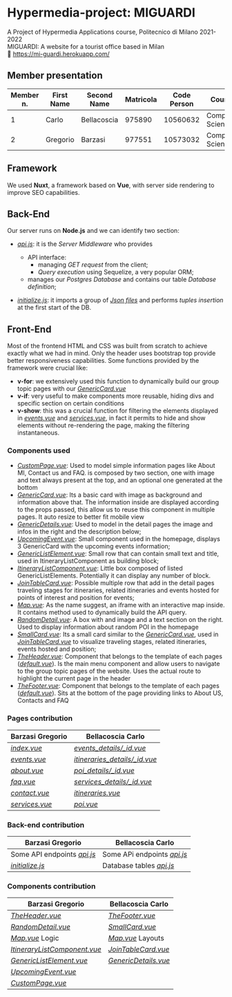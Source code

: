 # Hypermedia-project: MIGUARDI
A Project of Hypermedia Applications course, Politecnico di Milano 2021-2022<br>
MIGUARDI: A website for a tourist office based in Milan<br>
:link: https://mi-guardi.herokuapp.com/

## Member presentation

| Member n. | First Name | Second Name | Matricola | Code Person | Course           | Email address                    |
|-----------|------------|-------------|-----------|-------------|------------------|----------------------------------|
| 1         | Carlo      | Bellacoscia | 975890    | 10560632    | Computer Science | carlo.bellacoscia@mail.polimi.it |
| 2         | Gregorio   | Barzasi     | 977551    | 10573032    | Computer Science | gregorio.barzasi@mail.polimi.it  |

## Framework 

We used **Nuxt**, a framework based on **Vue**, with server side rendering to improve SEO capabilities.

## Back-End
Our server runs on **Node.js** and we can identify two section:
* [*api.js*](server/api.js): it is the *Server Middleware* who provides 
  * API interface:
     * managing *GET request* from the client;
     * *Query execution* using Sequelize, a very popular ORM;
  * manages our *Postgres Database* and contains our table *Database definition*;

* [*initialize.js*](server/initialize.js): it imports a group of [*Json files*](server/json) and performs *tuples insertion* at the first start of the DB.

## Front-End
Most of the frontend HTML and CSS was built from scratch to achieve exactly what we had in mind. Only the header uses bootstrap top provide better responsiveness capabilities.
Some functions provided by the framework were crucial like:
* **v-for**: we extensively used this function to dynamically build our group topic pages with our [*GenericCard.vue*](components/GenericCard.vue)
* **v-if**: very useful to make components more reusable, hiding divs and specific section on certain conditions
* **v-show**: this was a crucial function for filtering the elements displayed in [*events.vue*](pages/events.vue) and [*services.vue*](pages/services.vue), in fact it permits to hide and show elements without re-rendering the page, making the filtering instantaneous.


### Components used
* [*CustomPage.vue*](components/CustomPage.vue): Used to model simple information pages like About MI, Contact us and FAQ. is composed by two section, one with image and text always present at the top, and an optional one generated at the bottom
* [*GenericCard.vue*](components/GenericCard.vue): Its a basic card with image as background and information above that. The information inside are displayed according to the props passed, this allow us to reuse this component in multiple pages. It auto resize to better fit mobile view
* [*GenericDetails.vue*](components/GenericDetails.vue): Used to model in the detail pages the image and infos in the right and the description below;
* [*UpcomingEvent.vue*](components/UpcomingEvent.vue): Small component used in the homepage, displays 3 GenericCard with the upcoming events information;
* [*GenericListElement.vue*](components/GenericListElement.vue): Small row that can contain small text and title, used in ItineraryListComponent as building block;
* [*ItineraryListComponent.vue*](components/ItineraryListComponent.vue): Little box composed of listed GenericListElements. Potentially it can display any number of block.
* [*JoinTableCard.vue*](components/JoinTableCard.vue): Possible multiple row that add in the detail pages traveling stages for itineraries, related itineraries and events hosted for points of interest and position for events;
* [*Map.vue*](components/Map.vue): As the name suggest, an iframe with an interactive map inside. It contains method used to dynamically build the API query.
* [*RandomDetail.vue*](components/RandomDetail.vue): A box with and image and a text section on the right. Used to display information about random POI in the homepage
* [*SmallCard.vue*](components/SmallCard.vue): Its a small card similar to the [*GenericCard.vue*](components/GenericCard.vue), used in [*JoinTableCard.vue*](components/JoinTableCard.vue) to visualize traveling stages, related itineraries, events hosted and position;
* [*TheHeader.vue*](components/TheHeader.vue): Component that belongs to the template of each pages ([*default.vue*](layouts/default.vue)). Is the main menu component and allow users to navigate to the group topic pages of the website. Uses the actual route to highlight the current page in the header
* [*TheFooter.vue*](components/TheFooter.vue): Component that belongs to the template of each pages ([*default.vue*](layouts/default.vue)). Sits at the bottom of the page providing links to About US, Contacts and FAQ


### Pages contribution

| Barzasi Gregorio                     | Bellacoscia Carlo                                                  |
|--------------------------------------|--------------------------------------------------------------------|
| [*index.vue*](pages/index.vue)       | [*events_details/_id.vue*](pages/events_details/_id.vue)           |
| [*events.vue*](pages/events.vue)     | [*itineraries_details/_id.vue*](pages/itineraries_details/_id.vue) |
| [*about.vue*](pages/about.vue)       | [*poi_details/_id.vue*](pages/poi_details/_id.vue)                 |
| [*faq.vue*](pages/faq.vue)           | [*services_details/_id.vue*](pages/services_details/_id.vue)       |
| [*contact.vue*](pages/contact.vue)   | [*itineraries.vue*](pages/itineraries.vue)                         |
| [*services.vue*](pages/services.vue) | [*poi.vue*](pages/poi.vue)                                         |



### Back-end contribution

| Barzasi Gregorio                             | Bellacoscia Carlo                            |
|----------------------------------------------|----------------------------------------------|
| Some API endpoints [*api.js*](server/api.js) | Some APi endpoints [*api.js*](server/api.js) |
| [*initialize.js*](server/initialize.js)      | Database tables [*api.js*](server/api.js)    |

### Components contribution

| Barzasi Gregorio                                                    | Bellacoscia Carlo                                     |
|---------------------------------------------------------------------|-------------------------------------------------------|
| [*TheHeader.vue*](components/TheHeader.vue)                         | [*TheFooter.vue*](components/TheFooter.vue)           |
| [*RandomDetail.vue*](components/RandomDetail.vue)                   | [*SmallCard.vue*](components/SmallCard.vue)           |
|[*Map.vue*](components/Map.vue) Logic                                | [*Map.vue*](components/Map.vue) Layouts               |
|[*ItineraryListComponent.vue*](components/ItineraryListComponent.vue)| [*JoinTableCard.vue*](components/JoinTableCard.vue)   |
| [*GenericListElement.vue*](components/GenericListElement.vue)       | [*GenericDetails.vue*](components/GenericDetails.vue) |
| [*UpcomingEvent.vue*](components/UpcomingEvent.vue)                 |                                                       |
| [*CustomPage.vue*](components/CustomPage.vue)       |                                                       |
